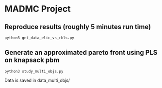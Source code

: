 # MADMC Project

## Reproduce results (roughly 5 minutes run time)

```
python3 get_data_elic_vs_rbls.py
```

## Generate an approximated pareto front using PLS on knapsack pbm

```
python3 study_multi_objs.py
```

Data is saved in data_multi_objs/ 

